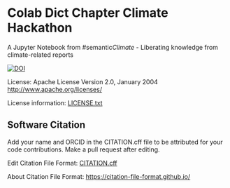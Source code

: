 # Colab Dict Chapter Climate Hackathon

A Jupyter Notebook from #semantic*Climate* - Liberating knowledge from climate-related reports 

[![DOI](https://zenodo.org/badge/DOI/10.5281/zenodo.10817161.svg)](https://doi.org/10.5281/zenodo.10817161)

License: Apache License Version 2.0, January 2004 http://www.apache.org/licenses/

License information: [LICENSE.txt](LICENSE.txt)

## Software Citation

Add your name and ORCID in the CITATION.cff file to be attributed for your code contributions. Make a pull request after editing.

Edit Citation File Format: [CITATION.cff](CITATION.cff)

About Citation File Format: https://citation-file-format.github.io/


